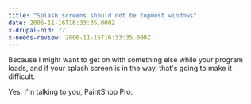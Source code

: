 ```yaml
---
title: "Splash screens should not be topmost windows"
date: 2006-11-16T16:33:35.000Z
x-drupal-nid: 77
x-needs-review: 2006-11-16T16:33:35.000Z
---
```

Because I might want to get on with something else while your program loads, and if your splash screen is in the way, that's going to make it difficult.

Yes, I'm talking to you, PaintShop Pro.
